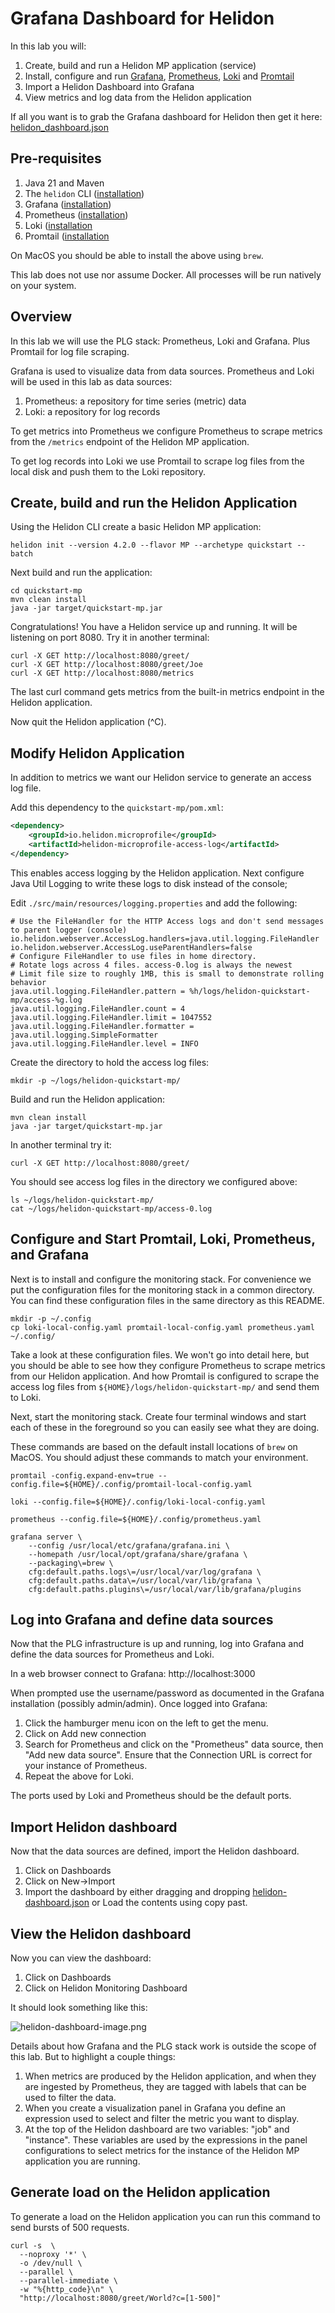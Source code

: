 # Grafana Dashboard for Helidon

In this lab you will:

1. Create, build and run a Helidon MP application (service)
2. Install, configure and run [Grafana](https://grafana.com/docs/grafana/latest/), [Prometheus](https://prometheus.io/docs/introduction/overview/), [Loki](https://grafana.com/docs/loki/latest/) and [Promtail](https://grafana.com/docs/loki/latest/send-data/promtail/)
3. Import a Helidon Dashboard into Grafana
4. View metrics and log data from the Helidon application

If all you want is to grab the Grafana dashboard for Helidon then get it here: [helidon_dashboard.json](helidon-dashboard.json)

## Pre-requisites

1. Java 21 and Maven
2. The `helidon` CLI ([installation](https://helidon.io/docs/v4/about/cli))
3. Grafana ([installation](https://grafana.com/docs/grafana/latest/setup-grafana/installation/))
4. Prometheus ([installation](https://prometheus.io/docs/prometheus/latest/installation/))
5. Loki ([installation](https://grafana.com/docs/loki/latest/setup/install/)
6. Promtail ([installation](https://grafana.com/docs/loki/latest/send-data/promtail/installation/)

On MacOS you should be able to install the above using `brew`.

This lab does not use nor assume Docker. All processes will be run natively on your system.

## Overview

In this lab we will use the PLG stack: Prometheus, Loki and Grafana. Plus Promtail for log file scraping.

Grafana is used to visualize data from data sources. Prometheus and Loki will be used in this lab as data sources:

1. Prometheus: a repository for time series (metric) data
2. Loki: a repository for log records

To get metrics into Prometheus we configure Prometheus to scrape metrics from the `/metrics` endpoint of the Helidon MP application.

To get log records into Loki we use Promtail to scrape log files from the local disk and push them to the Loki repository.

## Create, build and run the Helidon Application

Using the Helidon CLI create a basic Helidon MP application:

```shell
helidon init --version 4.2.0 --flavor MP --archetype quickstart --batch
```

Next build and run the application:

```shell
cd quickstart-mp
mvn clean install
java -jar target/quickstart-mp.jar
```

Congratulations! You have a Helidon service up and running. It will be listening on port 8080. Try it in another terminal:

```shell
curl -X GET http://localhost:8080/greet/
curl -X GET http://localhost:8080/greet/Joe
curl -X GET http://localhost:8080/metrics
```

The last curl command gets metrics from the built-in metrics endpoint in the Helidon application.

Now quit the Helidon application (^C).

## Modify Helidon Application

In addition to metrics we want our Helidon service to generate an access log file.

Add this dependency to the `quickstart-mp/pom.xml`:

```xml
<dependency>
    <groupId>io.helidon.microprofile</groupId>
    <artifactId>helidon-microprofile-access-log</artifactId>
</dependency>
```

This enables access logging by the Helidon application. Next configure Java Util Logging to write
these logs to disk instead of the console;

Edit `./src/main/resources/logging.properties` and add the following:

```properties
# Use the FileHandler for the HTTP Access logs and don't send messages to parent logger (console)
io.helidon.webserver.AccessLog.handlers=java.util.logging.FileHandler
io.helidon.webserver.AccessLog.useParentHandlers=false
# Configure FileHandler to use files in home directory.
# Rotate logs across 4 files. access-0.log is always the newest
# Limit file size to roughly 1MB, this is small to demonstrate rolling behavior
java.util.logging.FileHandler.pattern = %h/logs/helidon-quickstart-mp/access-%g.log
java.util.logging.FileHandler.count = 4
java.util.logging.FileHandler.limit = 1047552
java.util.logging.FileHandler.formatter = java.util.logging.SimpleFormatter
java.util.logging.FileHandler.level = INFO
```

Create the directory to hold the access log files:

```shell
mkdir -p ~/logs/helidon-quickstart-mp/
```

Build and run the Helidon application:

```shell
mvn clean install
java -jar target/quickstart-mp.jar
```

In another terminal try it:

```shell
curl -X GET http://localhost:8080/greet/
```

You should see access log files in the directory we configured above:

```shell
ls ~/logs/helidon-quickstart-mp/
cat ~/logs/helidon-quickstart-mp/access-0.log
```

## Configure and Start Promtail, Loki, Prometheus, and Grafana

Next is to install and configure the monitoring stack. For convenience we put the configuration files for the
monitoring stack in a common directory. You can find these configuration files in the same directory as this README.

```shell
mkdir -p ~/.config
cp loki-local-config.yaml promtail-local-config.yaml prometheus.yaml ~/.config/
```

Take a look at these configuration files. We won't go into detail here, but you should be able to see how they
configure Prometheus to scrape metrics from our Helidon application. And how Promtail is configured to scrape
the access log files from `${HOME}/logs/helidon-quickstart-mp/` and send them to Loki.

Next, start the monitoring stack. Create four terminal windows and start each of
these in the foreground so you can easily see what they are doing.

These commands are based on the default install locations of `brew` on MacOS. You should adjust these commands
to match your environment.

```shell
promtail -config.expand-env=true --config.file=${HOME}/.config/promtail-local-config.yaml
```

```shell
loki --config.file=${HOME}/.config/loki-local-config.yaml
```

```shell
prometheus --config.file=${HOME}/.config/prometheus.yaml
```

```shell
grafana server \
    --config /usr/local/etc/grafana/grafana.ini \
    --homepath /usr/local/opt/grafana/share/grafana \
    --packaging\=brew \
    cfg:default.paths.logs\=/usr/local/var/log/grafana \
    cfg:default.paths.data\=/usr/local/var/lib/grafana \
    cfg:default.paths.plugins\=/usr/local/var/lib/grafana/plugins
```

## Log into Grafana and define data sources

Now that the PLG infrastructure is up and running, log into Grafana and define the data sources for Prometheus and Loki.

In a web browser connect to Grafana: http://localhost:3000

When prompted use the username/password as documented in the Grafana installation (possibly admin/admin).
Once logged into Grafana:

1. Click the hamburger menu icon on the left to get the menu.
2. Click on Add new connection
3. Search for Prometheus and click on the "Prometheus" data source, then "Add new data source". Ensure that the Connection URL is correct for your instance of Prometheus.
4. Repeat the above for Loki.

The ports used by Loki and Prometheus should be the default ports.

## Import Helidon dashboard

Now that the data sources are defined, import the Helidon dashboard.

1. Click on Dashboards
2. Click on New->Import
3. Import the dashboard by either dragging and dropping [helidon-dashboard.json](./helidon-dashboard.json) or Load the contents using copy past.

## View the Helidon dashboard

Now you can view the dashboard:

1. Click on Dashboards
2. Click on Helidon Monitoring Dashboard

It should look something like this:

![helidon-dashboard-image.png](./helidon-dashboard-image.png)

Details about how Grafana and the PLG stack work is outside the scope of this lab. But to highlight a couple things:

1. When metrics are produced by the Helidon application, and when they are ingested by Prometheus, they are tagged with labels that can be used to filter the data.
2. When you create a visualization panel in Grafana you define an expression used to select and filter the metric you want to display.
3. At the top of the Helidon dashboard are two variables: "job" and "instance". These variables are used by the expressions in the panel configurations to select metrics for the instance of the Helidon MP application you are running.

## Generate load on the Helidon application

To generate a load on the Helidon application you can run this command to send bursts of 500 requests.

```shell
curl -s  \
  --noproxy '*' \
  -o /dev/null \
  --parallel \
  --parallel-immediate \
  -w "%{http_code}\n" \
  "http://localhost:8080/greet/World?c=[1-500]"
```
